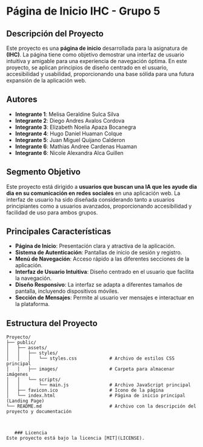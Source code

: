 # Página de Inicio IHC - Grupo 5

## Descripción del Proyecto

Este proyecto es una **página de inicio** desarrollada para la asignatura de **(IHC)**. La página tiene como objetivo demostrar una interfaz de usuario intuitiva y amigable para una experiencia de navegación óptima. En este proyecto, se aplican principios de diseño centrado en el usuario, accesibilidad y usabilidad, proporcionando una base sólida para una futura expansión de la aplicación web.

## Autores

- **Integrante 1**: Melisa Geraldine Sulca Silva
- **Integrante 2**: Diego Andres Avalos Cordova
- **Integrante 3**: Elizabeth Noelia Apaza Bocanegra
- **Integrante 4**: Hugo Daniel Huaman Colque
- **Integrante 5**: Juan Miguel Quijano Calderon
- **Integrante 6**: Mathias Andree Cardenas Huaman
- **Integrante 6**: Nicole Alexandra Alca Guillen
## Segmento Objetivo

Este proyecto está dirigido a **usuarios que buscan una IA que les ayude dia dia en su comunicación en redes sociales** en una aplicación web. La interfaz de usuario ha sido diseñada considerando tanto a usuarios principiantes como a usuarios avanzados, proporcionando accesibilidad y facilidad de uso para ambos grupos.

## Principales Características

- **Página de Inicio**: Presentación clara y atractiva de la aplicación.
- **Sistema de Autenticación**: Pantallas de inicio de sesión y registro.
- **Menú de Navegación**: Acceso rápido a las diferentes secciones de la aplicación.
- **Interfaz de Usuario Intuitiva**: Diseño centrado en el usuario que facilita la navegación.
- **Diseño Responsivo**: La interfaz se adapta a diferentes tamaños de pantalla, incluyendo dispositivos móviles.
- **Sección de Mensajes**: Permite al usuario ver mensajes e interactuar en la plataforma.

## Estructura del Proyecto

```plaintext
Proyecto/
├── public/
│   ├── assets/
│   │   ├── styles/
│   │   │   └── styles.css            # Archivo de estilos CSS principal
│   │   ├── images/                   # Carpeta para almacenar imágenes
│   │   └── scripts/
│   │       └── main.js               # Archivo JavaScript principal
│   ├── favicon.ico                   # Icono de la página
│   └── index.html                    # Página de inicio principal (Landing Page)
└── README.md                         # Archivo con la descripción del proyecto y documentación



   ### Licencia
Este proyecto está bajo la licencia [MIT](LICENSE).


